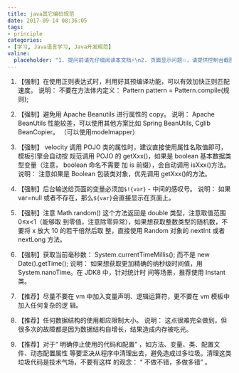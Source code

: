 ```yaml
---
title: java其它编码规范
date: 2017-09-14 08:36:05
tags:
- principle
categories:
- [学习, Java语言学习, Java开发规范]
valine:
  placeholder: "1. 提问前请先仔细阅读本文档⚡\n2. 页面显示问题💥，请提供控制台截图📸或者您的测试网址\n3. 其他任何报错💣，请提供详细描述和截图📸，祝食用愉快💪"
---
```


1. 【强制】在使用正则表达式时，利用好其预编译功能，可以有效加快正则匹配速度。
   说明： 不要在方法体内定义： Pattern pattern = Pattern.compile(规则);

2. 【强制】避免用 Apache Beanutils 进行属性的 copy。
   说明： Apache BeanUtils 性能较差，可以使用其他方案比如 Spring BeanUtils, Cglib
   BeanCopier。
   （可以使用modelmapper）

3. 【强制】 velocity 调用 POJO 类的属性时，建议直接使用属性名取值即可，模板引擎会自动按
   规范调用 POJO 的 getXxx()，如果是 boolean 基本数据类型变量（注意， boolean 命名不需要
   加 is 前缀），会自动调用 isXxx()方法。
   说明： 注意如果是 Boolean 包装类对象，优先调用 getXxx()的方法。

4. 【强制】后台输送给页面的变量必须加`$!{var}` - 中间的感叹号。
   说明： 如果 var=null 或者不存在，那么`${var}`会直接显示在页面上。

5. 【强制】注意 Math.random() 这个方法返回是 double 类型，注意取值范围 0≤x<1（能够取
   到零值，注意除零异常），如果想获取整数类型的随机数，不要将 x 放大 10 的若干倍然后取
   整，直接使用 Random 对象的 nextInt 或者 nextLong 方法。

6. 【强制】获取当前毫秒数： System.currentTimeMillis(); 而不是 new Date().getTime();
   说明： 如果想获取更加精确的纳秒级时间值，用 System.nanoTime。在 JDK8 中，针对统计时
   间等场景，推荐使用 Instant 类。

7. 【推荐】尽量不要在 vm 中加入变量声明、逻辑运算符，更不要在 vm 模板中加入任何复杂的逻
   辑。

8. 【推荐】任何数据结构的使用都应限制大小。
   说明： 这点很难完全做到，但很多次的故障都是因为数据结构自增长，结果造成内存被吃光。

9. 【推荐】对于“ 明确停止使用的代码和配置” ，如方法、变量、类、配置文件、动态配置属性
   等要坚决从程序中清理出去，避免造成过多垃圾。清理这类垃圾代码是技术气场，不要有这样
   的观念： “ 不做不错，多做多错” 。
